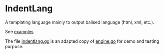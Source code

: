 # IndentLang

A templating language mainly to output balised language (html, xml, etc.). 

See [examples](examples)

The file [indentlang.go](indentlang.go) is an adapted copy of [engine.go](https://github.com/dvaumoron/ste/blob/master/engine.go) for demo and testing purpose.
